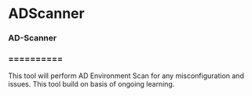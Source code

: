 # ADScanner
### AD-Scanner
### ==========

This tool will perform AD Environment Scan for any misconfiguration and issues. This tool build on basis of ongoing learning.
